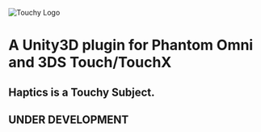 ![Touchy Logo](https://image.ibb.co/hx80WJ/touchy.png)
# A Unity3D plugin for Phantom Omni and 3DS Touch/TouchX
## Haptics is a Touchy Subject.
## UNDER DEVELOPMENT
